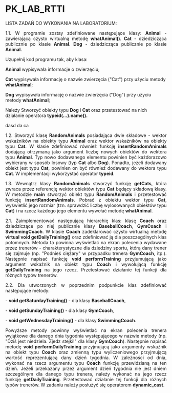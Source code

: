 # PK_LAB_RTTI

LISTA ZADAŃ DO WYKONANIA NA LABORATORIUM:
<p align = "justify">1.1. W programie zostay zdefiniowane następujące klasy:
<b>Animal</b> - zawierającą czysto wirtualną metodę <b>whatAnimal()</b>.
<b>Cat</b> - dziedzicząca publicznie po klasie <b>Animal</b>.
<b>Dog</b> - dziedzicząca publicznie po klasie <b>Animal</b>. </p>
<p>Uzupełnij kod programu tak, aby klasa: <p><b>Animal</b> wypisywała informacje o zwierzęciu;</p> <p><b>Cat</b> wypisywała informację o nazwie zwierzęcia ("Cat") przy użyciu metody <b>whatAnimal</b>; <p><b>Dog</b> wypisywała informację o nazwie zwierzęcia ("Dog") przy użyciu metody <b>whatAnimal</b>; <p>Należy Stworzyć obiekty typu <b>Dog</b> i <b>Cat</b> oraz przetestować na nich działanie operatora <b>typeid(...).name().</b></p>
dasd
da
ca
  
<p align = "justify">1.2. Stworzyć klasę <b>RandomAnimals</b> posiadająca dwie składowe - wektor wskaźników na obiekty typu <b>Animal</b> oraz wektor wskaźników na obiekty typu <b>Cat</b>. W klasie zdefiniować również funkcję <b>insertRandomAnimals</b> dodającą otrzymaną jako argument liczbę nowych obiektów do wektora typu <b>Animal</b>. Typ nowo dodawanego elementu powinien być każdorazowo wybierany w sposób losowy (typ <b>Cat</b> albo <b>Dog</b>). Ponadto, jeżeli dodawany obiekt jest typu <b>Cat</b>, powinien on być również dodawany do wektora typu <b>Cat</b>. W implementacji wykorzystać operator <b>typeid</b>.</p>

<p align = "justify">1.3. Wewnątrz klasy <b>RandomAnimals</b> stworzyć funkcję <b>getCats</b>, która zwraca przez referencję wektor obiektów typu <b>Cat</b> będący składową klasy. W metodzie <b>main</b> stworzyć obiekt typu <b>RandomAnimals</b> i przetestować funkcję <b>insertRandomAnimals</b>. Pobrać z obiektu wektor typu <b>Cat</b>, wyświetlić jego rozmiar (tzn. sprawdzić liczbę wylosowanych obiektów typu <b>Cat</b>) i na rzecz każdego jego elementu wywołać metodę <b>whatAnimal</b>.</p>

<p align = "justify">2.1. Zaimplementować następującą hierarchię klas: klasę <b>Coach</b> oraz dziedziczące po niej publicznie klasy <b>BaseballCoach</b>, <b>GymCoach</b> i <b>SwimmingCoach</b>. W klasie <b>Coach</b> zadeklarować czysto wirtualną metodę <b>virtual void getDailyTraining()</b> oraz zdefiniować ją dla poszczególnych klas potomnych. Metoda ta powinna wyświetlać na ekran polecenia wydawane przez trenerów - charakterystyczne dla dziedziny sportu, którą dany trener się zajmuje (np. "Podnieś ciężary" w przypadku trenera <b>GymCoach</b>, itp.). Następnie napisać funkcję <b>void performTraining</b> przyjumującą jako argument wskaźnik na obiekt typu <b>Coach</b> i wywołującą funkcję <b>getDailyTraining</b> na jego rzecz. Przetestować działanie tej funkcji dla różnych typów trenerów. 
</p>

<p align = "justify">2.2. Dla utworzonych w poprzednim podpunkcie klas zdefiniować następujące metody:
  <p>- <b>void getSaturdayTraining()</b> - dla klasy <b>BaseballCoach</b>, </p>
  <p>- <b>void getSundayTraining()</b> - dla klasy <b>GymCoach</b>,</p>
  <p>- <b>void getWednesdayTraining()</b> - dla klasy <b>SwimmingCoach</b>.</p>
  
<p align = "justify">Powyższe metody powinny wyświetlać na ekran polecenia trenera wyjątkowe dla danego dnia tygodnia występującego w nazwie metody (np. "Dziś jest niedziela. Zjedz stejki!" dla klasy <b>GymCoach</b>). Następnie napisać metodę <b>void&nbspperformDailyTraining</b> przyjmującą jako argumenty wskaźnik na obiekt typu <b>Coach</b> oraz zmienną typu wyliczeniowego przyjmującą wartość reprezentującą dany dzień tygodnia.
W zależności od dnia, wykonać na rzecz argumentu typu <b>Coach</b> funkcję przewidzianą na ten dzień. Jeżeli przekazany przez argument dzień tygodnia nie jest dniem szczególnym dla danego typu trenera, należy wykonać na jego rzecz funkcję <b>getDailyTraining</b>. Przetestować działanie tej funkcji dla różnych typów trenerów. W zadaniu należy posłużyć się operatorem <b>dynamic_cast</b>.</p>
